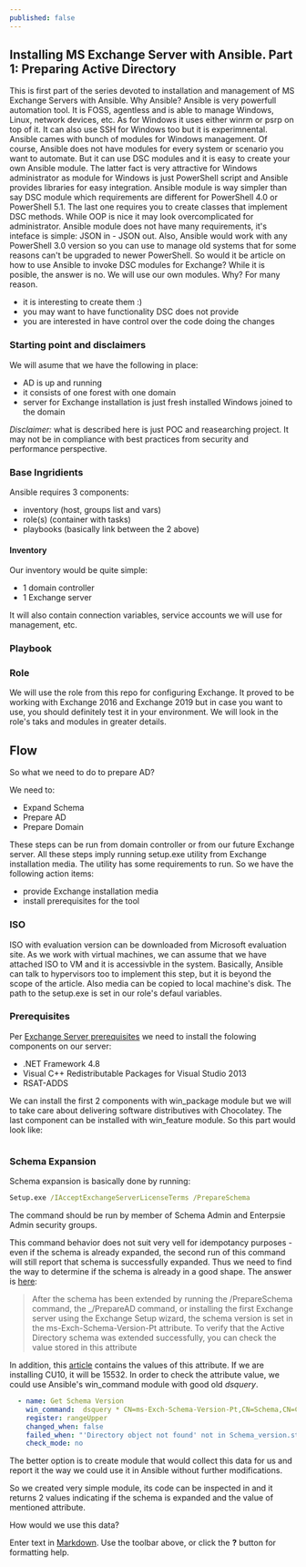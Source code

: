 ```yaml
---
published: false
---
```

## Installing MS Exchange Server with Ansible. Part 1: Preparing Active Directory

This is first part of the series devoted to installation and management of MS Exchange Servers with Ansible. 
Why Ansible?
Ansible is very powerfull automation tool. It is FOSS, agentless and is able to manage Windows, Linux, network devices, etc. 
As for Windows it uses either winrm or psrp on top of it. It can also use SSH for Windows too but it is experimnental. 
Ansible cames with bunch of modules for Windows management. Of course, Ansible does not have modules for every system or scenario you want to automate. 
But it can use DSC modules and it is easy to create your own Ansible module. 
The latter fact is very attractive for Windows administrator as module for Windows is just PowerShell script  and Ansible provides libraries for easy integration.
Ansible module is way simpler than say DSC module which requirements are different for PowerShell 4.0 or PowerShell 5.1. The last one requires you to create classes that implement DSC methods. While OOP is nice it may look overcomplicated for administrator. 
Ansible module does not have many requirements, it's inteface is simple: JSON in - JSON out. Also, Ansible would work with any PowerShell 3.0 version so you can use to manage old systems that for some reasons can't be upgraded to newer PowerShell. 
So would it be article on how to use Ansible to invoke DSC modules for Exchange? 
While it is posible, the answer is no. We  will use our own modules. 
Why? For many reason. 
* it is interesting to create them :)
* you may want to have functionality DSC does not provide
* you are interested in have control over the code doing the changes

### Starting point and disclaimers

We will asume that we have the following in place:
* AD is up and running
* it consists of one forest with one domain
* server for Exchange installation is just fresh installed Windows joined to the domain

_Disclaimer:_ what is described here is just POC and reasearching project. 
It may not be in compliance with best practices from security and performance perspective.


### Base Ingridients
 
Ansible requires 3 components:
* inventory  (host, groups list and vars)
* role(s) (container with tasks)
* playbooks (basically link between the 2 above)

#### Inventory

Our inventory would be quite simple:
* 1 domain controller
* 1 Exchange server

It will also contain connection variables, service accounts we will use for management, etc. 

###  Playbook

### Role

We will use the role from this repo for configuring Exchange. It proved to be working with Exchange 2016 and Exchange 2019 but in case you want to use, you should definitely test it in your environment. 
We will look in the role's taks and modules in greater details. 

## Flow

So what we need to do to prepare AD?

We need to: 
* Expand Schema
* Prepare AD
* Prepare Domain

These steps can be run from domain controller or from our future Exchange server.
All these steps imply running setup.exe utility from Exchange installation media. 
The utility has some requirements to run. So we have the following action items:
* provide Exchange installation media
* install prerequisites for the tool

### ISO

ISO with evaluation version can be downloaded from Microsoft evaluation site.
As we work with virtual machines, we can assume that we have attached ISO to VM and it is accessivble in the system. Basically, Ansible can talk to hypervisors too to implement this step, but it is beyond the scope of the article. 
Also media can be copied to local machine's disk. 
The path to the setup.exe is set in our role's defaul variables. 

### Prerequisites

Per [Exchange Server prerequisites](https://docs.microsoft.com/en-us/Exchange/plan-and-deploy/prerequisites?view=exchserver-2016#exchange-2016-prerequisites-for-preparing-active-directory) we need to install the folowing components on our server:
- .NET Framework 4.8
- Visual C++ Redistributable Packages for Visual Studio 2013
- RSAT-ADDS

We can install the first 2 components with win_package module but we will to take care about delivering software distributives with Chocolatey. 
The last component can be installed with win_feature module.
So this part would look like:

```yml
```

### Schema Expansion

Schema expansion is basically done by running:
```cmd
Setup.exe /IAcceptExchangeServerLicenseTerms /PrepareSchema
```
The command should be run by member of Schema Admin and Enterpsie Admin security groups.

This command behavior does not suit very vell for idempotancy purposes - even if the schema is already expanded, the second run of this command will still report that schema is successfully expanded. Thus we need to find the way to determine if the schema is already in a good shape. 
The answer is [here](https://docs.microsoft.com/en-us/Exchange/plan-and-deploy/active-directory/ad-changes?view=exchserver-2016#extend-the-active-directory-schema):
> After the schema has been extended by running the /PrepareSchema command, the _/PrepareAD command, or installing the first Exchange server using the Exchange Setup wizard, the schema version is set in the ms-Exch-Schema-Version-Pt attribute. To verify that the Active Directory schema was extended successfully, you can check the value stored in this attribute

In addition, this [article](https://docs.microsoft.com/en-us/Exchange/plan-and-deploy/prepare-ad-and-domains?view=exchserver-2016#exchange-active-directory-versions) contains the values of this attribute. If we are installing CU10, it will be 15532. In order to check the attribute value, we could use Ansible's win_command module with good old _dsquery_.  

```yml
  - name: Get Schema Version
    win_command:  dsquery * CN=ms-Exch-Schema-Version-Pt,CN=Schema,CN=Configuration,DC=test,DC=local -attr rangeUpper
    register: rangeUpper
    changed_when: false
    failed_when: "'Directory object not found' not in Schema_version.stderr and Schema_version.stderr!=''"
    check_mode: no
```

The better option is to create module that would collect this data for us and report it the way we could use it in Ansible without further modifications. 

So we created very simple module, its code can be inspected in and it returns 2 values indicating if the schema is expanded and the value of mentioned attribute. 

How would we use this data?

Enter text in [Markdown](http://daringfireball.net/projects/markdown/). Use the toolbar above, or click the **?** button for formatting help.
